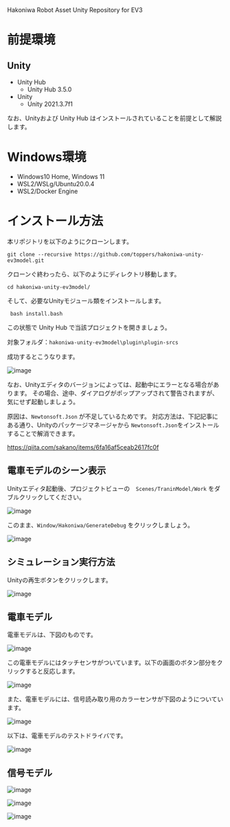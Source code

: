 Hakoniwa Robot Asset Unity Repository for EV3

# 前提環境

## Unity

* Unity Hub
  * Unity Hub 3.5.0
* Unity
  * Unity 2021.3.7f1

なお、Unityおよび Unity Hub はインストールされていることを前提として解説します。

# Windows環境
* Windows10 Home, Windows 11
* WSL2/WSLg/Ubuntu20.0.4
* WSL2/Docker Engine

# インストール方法

本リポジトリを以下のようにクローンします。

```
git clone --recursive https://github.com/toppers/hakoniwa-unity-ev3model.git
```

クローンぐ終わったら、以下のようにディレクトリ移動します。

```
cd hakoniwa-unity-ev3model/
```

そして、必要なUnityモジュール類をインストールします。

```
 bash install.bash 
```

この状態で Unity Hub で当該プロジェクトを開きましょう。

対象フォルダ：`hakoniwa-unity-ev3model\plugin\plugin-srcs`

成功するとこうなります。

![image](https://github.com/toppers/hakoniwa-openel-cpp/assets/164193/2712f400-ffef-4294-a9a5-4ccbdc407740)

なお、Unityエディタのバージョンによっては、起動中にエラーとなる場合があります。
その場合、途中、ダイアログがポップアップされて警告されますが、気にせず起動しましょう。

原因は、`Newtonsoft.Json` が不足しているためです。
対応方法は、下記記事にある通り、Unityのパッケージマネージャから `Newtonsoft.Json`をインストールすることで解消できます。

https://qiita.com/sakano/items/6fa16af5ceab2617fc0f

## 電車モデルのシーン表示

Unityエディタ起動後、プロジェクトビューの　`Scenes/TraninModel/Work` をダブルクリックしてください。

![image](https://github.com/toppers/hakoniwa-unity-ev3model/assets/164193/af772f9c-a79f-4712-8ad5-bbc24a874d24)


このまま、`Window/Hakoniwa/GenerateDebug` をクリックしましょう。

![image](https://github.com/toppers/hakoniwa-openel-cpp/assets/164193/8be12b93-48d8-4fee-bac0-4e02ca0e6a9d)


## シミュレーション実行方法

Unityの再生ボタンをクリックします。

![image](https://github.com/toppers/hakoniwa-unity-ev3model/assets/164193/a5ac2eee-76bd-4bfd-be2f-1bb0f7b9f676)


## 電車モデル

電車モデルは、下図のものです。

![image](https://github.com/toppers/hakoniwa-unity-ev3model/assets/164193/871aed5e-8741-4dba-a16a-8da5e332ea55)

この電車モデルにはタッチセンサがついています。以下の画面のボタン部分をクリックすると反応します。

![image](https://github.com/toppers/hakoniwa-unity-ev3model/assets/164193/cfd9df48-18e0-4855-85d2-0245b87df3c8)

また、電車モデルには、信号読み取り用のカラーセンサが下図のようについています。

![image](https://github.com/toppers/hakoniwa-unity-ev3model/assets/164193/d42c48a9-950e-42b7-b593-912857b8f013)

以下は、電車モデルのテストドライバです。

![image](https://github.com/toppers/hakoniwa-unity-ev3model/assets/164193/f17de823-ac97-4365-a29b-8a82854de25d)



## 信号モデル

![image](https://github.com/toppers/hakoniwa-unity-ev3model/assets/164193/1fdca183-2ee1-4c52-a19f-ca38c3403a7d)

![image](https://github.com/toppers/hakoniwa-unity-ev3model/assets/164193/f50d1181-c6b2-451e-9d90-c4ba0253e970)

![image](https://github.com/toppers/hakoniwa-unity-ev3model/assets/164193/a047ff81-b18e-4a67-ac95-57a305b217e9)
